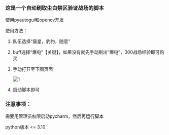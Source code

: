 ### 这是一个自动刷取尘白禁区验证战场的脚本

使用pyautogui和opencv开发

使用方法：
1. 队伍选择“晨星，豹豹，随意”
2. buff选择“爆电”【关键】，如果没有就先手动刷出“爆电”，300战场经验即可购买

3. 手动打开至下图页面

   ![1](https://gitee.com/git1677967754/picture/raw/master/img/202502082239211.jpeg)

4. 启动脚本即可

### 注意事项：
需要用管理员权限启动pycharm，然后再运行脚本

python版本 <= 3.10